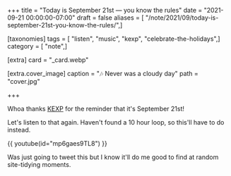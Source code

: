 +++
title = "Today is September 21st — you know the rules"
date = "2021-09-21 00:00:00-07:00"
draft = false
aliases = [ "/note/2021/09/today-is-september-21st-you-know-the-rules/",]

[taxonomies]
tags = [ "listen", "music", "kexp", "celebrate-the-holidays",]
category = [ "note",]

[extra]
card = "_card.webp"

[extra.cover_image]
caption = "🎶 Never was a cloudy day"
path = "cover.jpg"

+++

[KEXP]: https://kexp.org

Whoa thanks [KEXP][] for the reminder that it's September 21st!

Let's listen to that again.
Haven't found a 10 hour loop, so this'll have to do instead.

{{ youtube(id="mp6gaes9TL8") }}

Was just going to tweet this but I know it'll do me good to find at random
site-tidying moments.